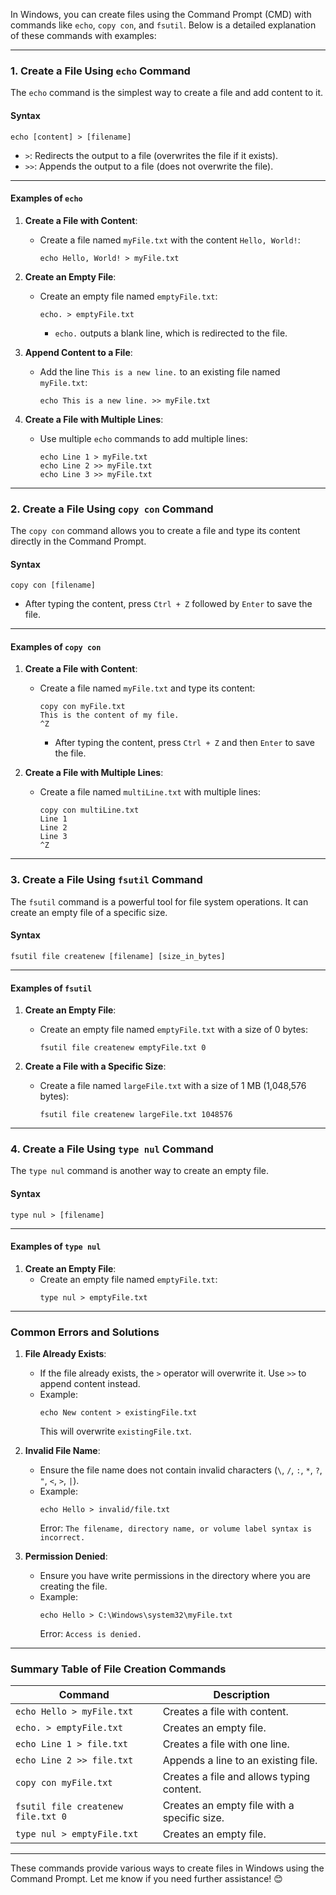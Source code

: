 In Windows, you can create files using the Command Prompt (CMD) with commands like `echo`, `copy con`, and `fsutil`. Below is a detailed explanation of these commands with examples:

---

### **1. Create a File Using `echo` Command**

The `echo` command is the simplest way to create a file and add content to it.

#### **Syntax**

```
echo [content] > [filename]
```

- `>`: Redirects the output to a file (overwrites the file if it exists).
- `>>`: Appends the output to a file (does not overwrite the file).

---

#### **Examples of `echo`**

1. **Create a File with Content**:

   - Create a file named `myFile.txt` with the content `Hello, World!`:
     ```
     echo Hello, World! > myFile.txt
     ```

2. **Create an Empty File**:

   - Create an empty file named `emptyFile.txt`:
     ```
     echo. > emptyFile.txt
     ```
     - `echo.` outputs a blank line, which is redirected to the file.

3. **Append Content to a File**:

   - Add the line `This is a new line.` to an existing file named `myFile.txt`:
     ```
     echo This is a new line. >> myFile.txt
     ```

4. **Create a File with Multiple Lines**:
   - Use multiple `echo` commands to add multiple lines:
     ```
     echo Line 1 > myFile.txt
     echo Line 2 >> myFile.txt
     echo Line 3 >> myFile.txt
     ```

---

### **2. Create a File Using `copy con` Command**

The `copy con` command allows you to create a file and type its content directly in the Command Prompt.

#### **Syntax**

```
copy con [filename]
```

- After typing the content, press `Ctrl + Z` followed by `Enter` to save the file.

---

#### **Examples of `copy con`**

1. **Create a File with Content**:

   - Create a file named `myFile.txt` and type its content:
     ```
     copy con myFile.txt
     This is the content of my file.
     ^Z
     ```
     - After typing the content, press `Ctrl + Z` and then `Enter` to save the file.

2. **Create a File with Multiple Lines**:
   - Create a file named `multiLine.txt` with multiple lines:
     ```
     copy con multiLine.txt
     Line 1
     Line 2
     Line 3
     ^Z
     ```

---

### **3. Create a File Using `fsutil` Command**

The `fsutil` command is a powerful tool for file system operations. It can create an empty file of a specific size.

#### **Syntax**

```
fsutil file createnew [filename] [size_in_bytes]
```

---

#### **Examples of `fsutil`**

1. **Create an Empty File**:

   - Create an empty file named `emptyFile.txt` with a size of 0 bytes:
     ```
     fsutil file createnew emptyFile.txt 0
     ```

2. **Create a File with a Specific Size**:
   - Create a file named `largeFile.txt` with a size of 1 MB (1,048,576 bytes):
     ```
     fsutil file createnew largeFile.txt 1048576
     ```

---

### **4. Create a File Using `type nul` Command**

The `type nul` command is another way to create an empty file.

#### **Syntax**

```
type nul > [filename]
```

---

#### **Examples of `type nul`**

1. **Create an Empty File**:
   - Create an empty file named `emptyFile.txt`:
     ```
     type nul > emptyFile.txt
     ```

---

### **Common Errors and Solutions**

1. **File Already Exists**:

   - If the file already exists, the `>` operator will overwrite it. Use `>>` to append content instead.
   - Example:
     ```
     echo New content > existingFile.txt
     ```
     This will overwrite `existingFile.txt`.

2. **Invalid File Name**:

   - Ensure the file name does not contain invalid characters (`\`, `/`, `:`, `*`, `?`, `"`, `<`, `>`, `|`).
   - Example:
     ```
     echo Hello > invalid/file.txt
     ```
     Error: `The filename, directory name, or volume label syntax is incorrect.`

3. **Permission Denied**:
   - Ensure you have write permissions in the directory where you are creating the file.
   - Example:
     ```
     echo Hello > C:\Windows\system32\myFile.txt
     ```
     Error: `Access is denied.`

---

### **Summary Table of File Creation Commands**

| Command                            | Description                                 |
| ---------------------------------- | ------------------------------------------- |
| `echo Hello > myFile.txt`          | Creates a file with content.                |
| `echo. > emptyFile.txt`            | Creates an empty file.                      |
| `echo Line 1 > file.txt`           | Creates a file with one line.               |
| `echo Line 2 >> file.txt`          | Appends a line to an existing file.         |
| `copy con myFile.txt`              | Creates a file and allows typing content.   |
| `fsutil file createnew file.txt 0` | Creates an empty file with a specific size. |
| `type nul > emptyFile.txt`         | Creates an empty file.                      |

---

These commands provide various ways to create files in Windows using the Command Prompt. Let me know if you need further assistance! 😊
